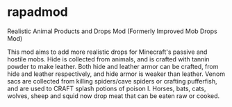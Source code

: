 # rapadmod
Realistic Animal Products and Drops Mod (Formerly Improved Mob Drops Mod)

This mod aims to add more realistic drops for Minecraft's passive and hostile mobs.  Hide is collected from animals, and is crafted with tannin powder to make leather. Both hide and leather armor can be crafted, from hide and leather respectively, and hide armor is weaker than leather.  Venom sacs are collected from killing spiders/cave spiders or crafting pufferfish, and are used to CRAFT splash potions of poison I.  Horses, bats, cats, wolves, sheep and squid now drop meat that can be eaten raw or cooked.
